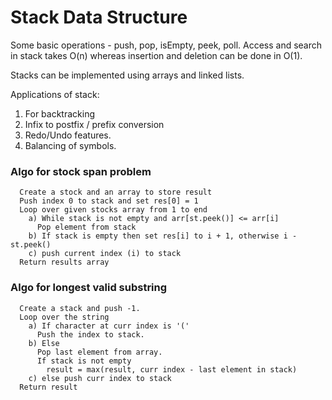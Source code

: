 # Stack Data Structure

Some basic operations - push, pop, isEmpty, peek, poll.
Access and search in stack takes O(n) whereas insertion and deletion can be done in O(1).

Stacks can be implemented using arrays and linked lists.

Applications of stack:

1.  For backtracking
2.  Infix to postfix / prefix conversion
3.  Redo/Undo features.
4.  Balancing of symbols.

### Algo for stock span problem

```pseudocode
  Create a stock and an array to store result
  Push index 0 to stack and set res[0] = 1
  Loop over given stocks array from 1 to end
    a) While stack is not empty and arr[st.peek()] <= arr[i]
      Pop element from stack
    b) If stack is empty then set res[i] to i + 1, otherwise i - st.peek()
    c) push current index (i) to stack
  Return results array
```

### Algo for longest valid substring

```pseudocode
  Create a stack and push -1.
  Loop over the string
    a) If character at curr index is '('
      Push the index to stack.
    b) Else
      Pop last element from array.
      If stack is not empty
        result = max(result, curr index - last element in stack)
    c) else push curr index to stack
  Return result
```
